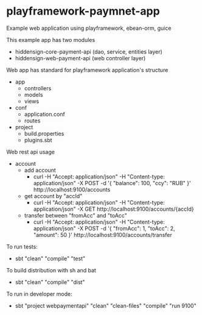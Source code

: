 # playframework-paymnet-app
Example web application using playframework, ebean-orm, guice

This example app has two modules
 - hiddensign-core-payment-api (dao, service, entities layer)
 - hiddensign-web-payment-api (web controller layer)

Web app has standard for playframework application's structure

 - app
    - controllers
    - models
    - views
 - conf
    - application.conf
    - routes
 - project
    - build.properties
    - plugins.sbt

Web rest api usage

 - account
    - add account
        - curl -H "Accept: application/json" -H "Content-type: application/json" -X POST -d '{ "balance": 100, "ccy": "RUB" }' http://localhost:9100/accounts
    - get account by "accId"
        - curl -H "Accept: application/json" -H "Content-type: application/json" -X GET http://localhost:9100/accounts/{accId}
    - transfer between "fromAcc" and "toAcc"
        - curl -H "Accept: application/json" -H "Content-type: application/json" -X POST -d '{ "fromAcc": 1, "toAcc": 2, "amount": 50 }' http://localhost:9100/accounts/transfer



To run tests:
 - sbt "clean" "compile" "test"

To build distribution with sh and bat
 - sbt "clean" "compile" "dist"

To run in developer mode:
 - sbt "project webpaymentapi" "clean" "clean-files" "compile" "run 9100"
